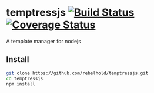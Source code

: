 temptressjs [![Build Status](https://travis-ci.org/rebelhold/temptressjs.png)](https://travis-ci.org/rebelhold/temptressjs) [![Coverage Status](https://coveralls.io/repos/rebelhold/temptressjs/badge.png)](https://coveralls.io/r/rebelhold/temptressjs)
===========

A template manager for nodejs

Install
-------

``` bash
git clone https://github.com/rebelhold/temptressjs.git
cd temptressjs
npm install
```

